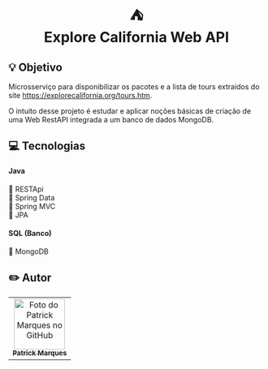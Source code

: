 <h1 align="center">
  ⛺<br>Explore California Web API
</h1>

<h2>💡 Objetivo</h2>

Microsserviço para disponibilizar os pacotes e a lista de tours extraidos do site https://explorecalifornia.org/tours.htm.

O intuito desse projeto é estudar e aplicar noções básicas de criação de uma Web RestAPI integrada a um banco de dados MongoDB. 


<h2>💻 Tecnologias</h2>

#### Java
📕 RESTApi<br>
📕 Spring Data<br>
📕 Spring MVC<br>
📕 JPA


#### SQL (Banco)
📕 MongoDB


<h2>✏️ Autor</h2>

<table>
  <tr>
    <td align="center">
      <a href="https://github.com/Patrick-MarquesV">
       <img src="https://avatars.githubusercontent.com/u/80074786?v=4" width="100px;" alt="Foto do Patrick Marques no GitHub"/><br>
        <sub>
          <b>Patrick Marques</b>
        </sub>
      </a>
    </td>
  </tr>
</table>
